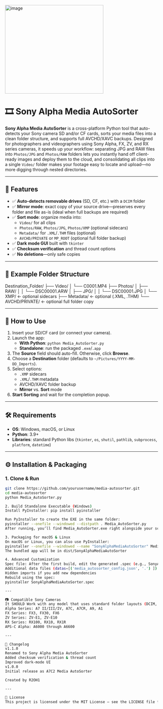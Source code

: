 <img width="324" height="292" alt="image" src="https://github.com/user-attachments/assets/b9d7e8d9-d2c2-477d-8d97-095a2f120b2c" />


# 🎞️ Sony Alpha Media AutoSorter

**Sony Alpha Media AutoSorter** is a cross-platform Python tool that auto-detects your Sony camera SD and/or CF cards, sorts your media files into a clean folder structure, and supports full AVCHD/XAVC backups. Designed for photographers and videographers using Sony Alpha, FX, ZV, and RX series cameras, it speeds up your workflow: separating JPG and RAW files into `Photos/JPG` and `Photos/RAW` folders lets you instantly hand off client-ready images and deploy them to the cloud, and consolidating all clips into a single `Video/` folder makes your footage easy to locate and upload—no more digging through nested directories.

---

## 🚀 Features

- ✅ **Auto-detects removable drives** (SD, CF, etc.) with a `DCIM` folder  
- ✅ **Mirror mode**: exact copy of your source drive—preserves every folder and file as-is (ideal when full backups are required)  
- ✅ **Sort mode**: organize media into:  
  - `Video/` for all clips  
  - `Photos/RAW`, `Photos/JPG`, `Photos/XMP` (optional sidecars)  
  - `Metadata/` for `.XML`/`.THM` files (optional)  
  - `AVCHD/PRIVATE` or `MP_ROOT` (optional full folder backup)  
- ✅ **Dark mode GUI** built with `tkinter`  
- ✅ **Checksum verification** and thread count options  
- ✅ **No deletions**—only safe copies  

---

## 📁 Example Folder Structure

Destination_Folder/
├── Video/
│ └── C0001.MP4
├── Photos/
│ ├── RAW/
│ │ └── DSC00001.ARW
│ ├── JPG/
│ │ └── DSC00001.JPG
│ └── XMP/ ← optional sidecars
├── Metadata/ ← optional (.XML, .THM)
└── AVCHD/PRIVATE/ ← optional full folder copy

---

## 🧩 How to Use

1. Insert your SD/CF card (or connect your camera).  
2. Launch the app:  
   - **With Python**: `python Media_AutoSorter.py`  
   - **Standalone**: run the packaged `.exe`/`.app`  
3. The **Source** field should auto-fill. Otherwise, click **Browse**.  
4. Choose a **Destination** folder (defaults to `~/Pictures/YYYY-MM-DD_Imports`).  
5. Select options:  
   - `.XMP` sidecars  
   - `.XML`/`.THM` metadata  
   - AVCHD/XAVC folder backup  
   - **Mirror** vs. **Sort** mode  
6. **Start Sorting** and wait for the completion popup.  

---

## 🛠️ Requirements

- **OS**: Windows, macOS, or Linux  
- **Python**: 3.9+  
- **Libraries**: standard Python libs (`tkinter`, `os`, `shutil`, `pathlib`, `subprocess`, `platform`, `datetime`)  

---

## ⚙️ Installation & Packaging

### 1. Clone & Run

```bash
git clone https://github.com/yourusername/media-autosorter.git
cd media-autosorter
python Media_AutoSorter.py

2. Build Standalone Executable (Windows)
Install PyInstaller: pip install pyinstaller

Run PyInstaller to create the EXE in the same folder:
pyinstaller --onefile --windowed --distpath . Media_AutoSorter.py
After running, you’ll find Media_AutoSorter.exe right alongside your script.

3. Packaging for macOS & Linux
On macOS or Linux, you can also use PyInstaller:
pyinstaller --onefile --windowed --name "SonyAlphaMediaAutoSorter" Media_AutoSorter.py
The bundled app will be in dist/SonyAlphaMediaAutoSorter

4. Advanced Customization
Spec file: After the first build, edit the generated .spec (e.g., SonyAlphaMediaAutoSorter.spec) to add or tweak:
Additional data files (datas=[('media_autosorter_config.json', '.') ])
Hidden imports if you add new dependencies
Rebuild using the spec:
pyinstaller SonyAlphaMediaAutoSorter.spec

---

📷 Compatible Sony Cameras
It SHOULD Work with any model that uses standard folder layouts (DCIM, PRIVATE, MP_ROOT), including:
Alpha Series: A7 II/III/IV, A7C, A7CR, A9, A1
FX Series: FX3, FX30, FX6
ZV Series: ZV-E1, ZV-E10
RX Series: RX100, RX10, RX1R
APS-C Alpha: A6000 through A6600

---

📝 Changelog
v1.1.0
Renamed to Sony Alpha Media AutoSorter
Added checksum verification & thread count
Improved dark‑mode UI
v1.0.0
Initial release as A7C2 Media AutoSorter

Created by R2OH1

---

📜 License
This project is licensed under the MIT License – see the LICENSE file for details.
